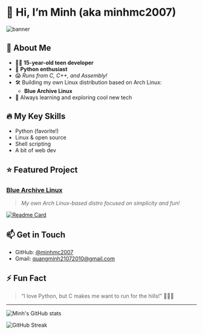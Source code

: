 # 👋 Hi, I’m Minh (aka minhmc2007)

![banner](https://capsule-render.vercel.app/api?type=waving&color=auto&height=180&section=header&text=Minhmc2007%20👾&fontSize=40&animation=twinkling)

## 🌟 About Me

- 🧑‍💻 **15-year-old teen developer**
- 🐍 **Python enthusiast**
- 😱 *Runs from C, C++, and Assembly!*
- 🛠️ Building my own Linux distribution based on Arch Linux:
  - **Blue Archive Linux**
- 🚀 Always learning and exploring cool new tech

## 🔥 My Key Skills

- Python (favorite!)
- Linux & open source
- Shell scripting
- A bit of web dev

## ⭐ Featured Project

### [Blue Archive Linux](https://github.com/minhmc2007/blue-archive-linux)
> *My own Arch Linux-based distro focused on simplicity and fun!*

[![Readme Card](https://github-readme-stats.vercel.app/api/pin/?username=minhmc2007&repo=blue-archive-linux)](https://github.com/minhmc2007/blue-archive-linux)

## 📫 Get in Touch

- GitHub: [@minhmc2007](https://github.com/minhmc2007)
- Gmail: quangminh21072010@gmail.com
<!-- Add more socials here if you'd like, e.g., Discord, Twitter, etc. -->

## ⚡ Fun Fact

> “I love Python, but C makes me want to run for the hills!” 🏃‍♂️💨

---

![Minh's GitHub stats](https://github-readme-stats.vercel.app/api?username=minhmc2007&show_icons=true&theme=tokyonight)

![GitHub Streak](https://streak-stats.demolab.com?user=minhmc2007&theme=dark)
